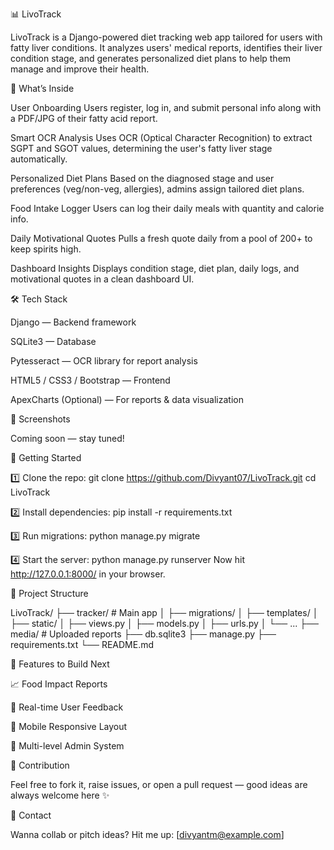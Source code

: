 📊 LivoTrack

LivoTrack is a Django-powered diet tracking web app tailored for users with fatty liver conditions.
It analyzes users' medical reports, identifies their liver condition stage, and generates personalized diet plans to help them manage and improve their health.

🥑 What’s Inside

User Onboarding
Users register, log in, and submit personal info along with a PDF/JPG of their fatty acid report.

Smart OCR Analysis
Uses OCR (Optical Character Recognition) to extract SGPT and SGOT values, determining the user's fatty liver stage automatically.

Personalized Diet Plans
Based on the diagnosed stage and user preferences (veg/non-veg, allergies), admins assign tailored diet plans.

Food Intake Logger
Users can log their daily meals with quantity and calorie info.

Daily Motivational Quotes
Pulls a fresh quote daily from a pool of 200+ to keep spirits high.

Dashboard Insights
Displays condition stage, diet plan, daily logs, and motivational quotes in a clean dashboard UI.

🛠️ Tech Stack

Django — Backend framework

SQLite3 — Database

Pytesseract — OCR library for report analysis

HTML5 / CSS3 / Bootstrap — Frontend

ApexCharts (Optional) — For reports & data visualization

📸 Screenshots

Coming soon — stay tuned!

🚀 Getting Started

1️⃣ Clone the repo:
git clone https://github.com/Divyant07/LivoTrack.git
cd LivoTrack

2️⃣ Install dependencies:
pip install -r requirements.txt

3️⃣ Run migrations:
python manage.py migrate

4️⃣ Start the server:
python manage.py runserver
Now hit http://127.0.0.1:8000/ in your browser.

📂 Project Structure

LivoTrack/
├── tracker/               # Main app
│   ├── migrations/
│   ├── templates/
│   ├── static/
│   ├── views.py
│   ├── models.py
│   ├── urls.py
│   └── ...
├── media/                  # Uploaded reports
├── db.sqlite3
├── manage.py
├── requirements.txt
└── README.md

🎯 Features to Build Next

📈 Food Impact Reports

💬 Real-time User Feedback

📱 Mobile Responsive Layout

🔐 Multi-level Admin System

📣 Contribution

Feel free to fork it, raise issues, or open a pull request — good ideas are always welcome here ✨

📧 Contact

Wanna collab or pitch ideas? Hit me up: [divyantm@example.com]